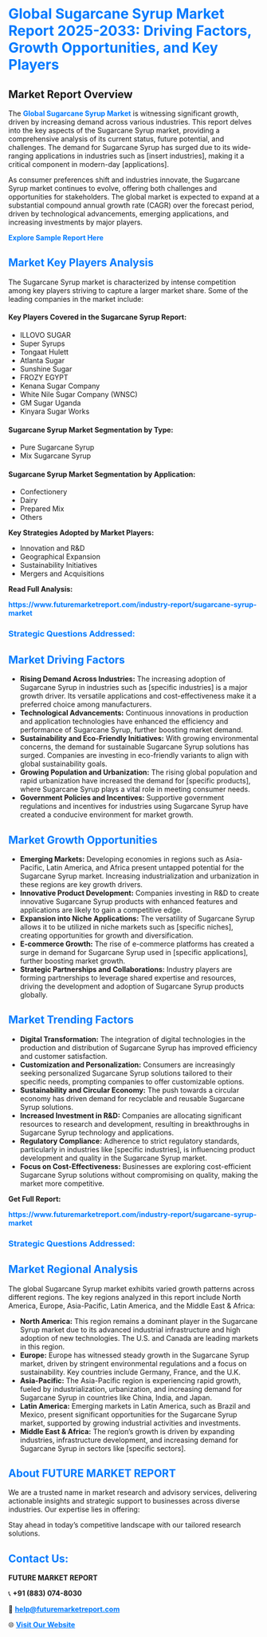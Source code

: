 <h1 style="color: #007BFF;">Global Sugarcane Syrup Market Report 2025-2033: Driving Factors, Growth Opportunities, and Key Players</h1>

<section id="overview">
<h2>Market Report Overview</h2>
<p>The <a href="https://www.futuremarketreport.com/industry-report/sugarcane-syrup-market" style="color: #007BFF; text-decoration: none;"><strong>Global Sugarcane Syrup Market</strong></a> is witnessing significant growth, driven by increasing demand across various industries. This report delves into the key aspects of the Sugarcane Syrup market, providing a comprehensive analysis of its current status, future potential, and challenges. The demand for Sugarcane Syrup has surged due to its wide-ranging applications in industries such as [insert industries], making it a critical component in modern-day [applications].</p>
<p>As consumer preferences shift and industries innovate, the Sugarcane Syrup market continues to evolve, offering both challenges and opportunities for stakeholders. The global market is expected to expand at a substantial compound annual growth rate (CAGR) over the forecast period, driven by technological advancements, emerging applications, and increasing investments by major players.</p>
</section>

<section id="overview">
<p><a href="https://www.futuremarketreport.com/request-sample/reportId=91970" style="color: #007BFF; text-decoration: none;"><strong>Explore Sample Report Here</strong></a></p>
</section>

<section id="key-players">
<h2 style="color: #007BFF;">Market Key Players Analysis</h2>
<p>The Sugarcane Syrup market is characterized by intense competition among key players striving to capture a larger market share. Some of the leading companies in the market include:</p>
<h4>Key Players Covered in the Sugarcane Syrup Report:</h4>
<ul><li>ILLOVO SUGAR</li><li>Super Syrups</li><li>Tongaat Hulett</li><li>Atlanta Sugar</li><li>Sunshine Sugar</li><li>FROZY EGYPT</li><li>Kenana Sugar Company</li><li>White Nile Sugar Company (WNSC)</li><li>GM Sugar Uganda</li><li>Kinyara Sugar Works</li></ul>
<h4>Sugarcane Syrup Market Segmentation by Type:</h4>
<ul><li>Pure Sugarcane Syrup</li><li>Mix Sugarcane Syrup</li></ul>

<h4>Sugarcane Syrup Market Segmentation by Application:</h4>
<ul><li>Confectionery</li><li>Dairy</li><li>Prepared Mix</li><li>Others</li></ul>
<p><strong>Key Strategies Adopted by Market Players:</strong></p>
<ul>
<li>Innovation and R&D</li>
<li>Geographical Expansion</li>
<li>Sustainability Initiatives</li>
<li>Mergers and Acquisitions</li>
</ul>
</section>

<section>
<p><strong>Read Full Analysis: </strong></p><a href="https://www.futuremarketreport.com/industry-report/sugarcane-syrup-market" style="color: #007BFF; text-decoration: none;"><strong>https://www.futuremarketreport.com/industry-report/sugarcane-syrup-market</strong></a>
<h3 style="color: #007BFF;">Strategic Questions Addressed:</h3>
</section>

<section id="driving-factors">
<h2 style="color: #007BFF;">Market Driving Factors</h2>
<ul>
<li><strong>Rising Demand Across Industries:</strong> The increasing adoption of Sugarcane Syrup in industries such as [specific industries] is a major growth driver. Its versatile applications and cost-effectiveness make it a preferred choice among manufacturers.</li>
<li><strong>Technological Advancements:</strong> Continuous innovations in production and application technologies have enhanced the efficiency and performance of Sugarcane Syrup, further boosting market demand.</li>
<li><strong>Sustainability and Eco-Friendly Initiatives:</strong> With growing environmental concerns, the demand for sustainable Sugarcane Syrup solutions has surged. Companies are investing in eco-friendly variants to align with global sustainability goals.</li>
<li><strong>Growing Population and Urbanization:</strong> The rising global population and rapid urbanization have increased the demand for [specific products], where Sugarcane Syrup plays a vital role in meeting consumer needs.</li>
<li><strong>Government Policies and Incentives:</strong> Supportive government regulations and incentives for industries using Sugarcane Syrup have created a conducive environment for market growth.</li>
</ul>
</section>

<section id="growth-opportunities">
<h2 style="color: #007BFF;">Market Growth Opportunities</h2>
<ul>
<li><strong>Emerging Markets:</strong> Developing economies in regions such as Asia-Pacific, Latin America, and Africa present untapped potential for the Sugarcane Syrup market. Increasing industrialization and urbanization in these regions are key growth drivers.</li>
<li><strong>Innovative Product Development:</strong> Companies investing in R&D to create innovative Sugarcane Syrup products with enhanced features and applications are likely to gain a competitive edge.</li>
<li><strong>Expansion into Niche Applications:</strong> The versatility of Sugarcane Syrup allows it to be utilized in niche markets such as [specific niches], creating opportunities for growth and diversification.</li>
<li><strong>E-commerce Growth:</strong> The rise of e-commerce platforms has created a surge in demand for Sugarcane Syrup used in [specific applications], further boosting market growth.</li>
<li><strong>Strategic Partnerships and Collaborations:</strong> Industry players are forming partnerships to leverage shared expertise and resources, driving the development and adoption of Sugarcane Syrup products globally.</li>
</ul>
</section>

<section id="trending-factors">
<h2 style="color: #007BFF;">Market Trending Factors</h2>
<ul>
<li><strong>Digital Transformation:</strong> The integration of digital technologies in the production and distribution of Sugarcane Syrup has improved efficiency and customer satisfaction.</li>
<li><strong>Customization and Personalization:</strong> Consumers are increasingly seeking personalized Sugarcane Syrup solutions tailored to their specific needs, prompting companies to offer customizable options.</li>
<li><strong>Sustainability and Circular Economy:</strong> The push towards a circular economy has driven demand for recyclable and reusable Sugarcane Syrup solutions.</li>
<li><strong>Increased Investment in R&D:</strong> Companies are allocating significant resources to research and development, resulting in breakthroughs in Sugarcane Syrup technology and applications.</li>
<li><strong>Regulatory Compliance:</strong> Adherence to strict regulatory standards, particularly in industries like [specific industries], is influencing product development and quality in the Sugarcane Syrup market.</li>
<li><strong>Focus on Cost-Effectiveness:</strong> Businesses are exploring cost-efficient Sugarcane Syrup solutions without compromising on quality, making the market more competitive.</li>
</ul>
</section>

<section>
<p><strong>Get Full Report: </strong></p><a href="https://www.futuremarketreport.com/industry-report/sugarcane-syrup-market" style="color: #007BFF; text-decoration: none;"><strong>https://www.futuremarketreport.com/industry-report/sugarcane-syrup-market</strong></a>
<h3 style="color: #007BFF;">Strategic Questions Addressed:</h3>
</section>


<section id="regional-analysis">
<h2 style="color: #007BFF;">Market Regional Analysis</h2>
<p>The global Sugarcane Syrup market exhibits varied growth patterns across different regions. The key regions analyzed in this report include North America, Europe, Asia-Pacific, Latin America, and the Middle East & Africa:</p>
<ul>
<li><strong>North America:</strong> This region remains a dominant player in the Sugarcane Syrup market due to its advanced industrial infrastructure and high adoption of new technologies. The U.S. and Canada are leading markets in this region.</li>
<li><strong>Europe:</strong> Europe has witnessed steady growth in the Sugarcane Syrup market, driven by stringent environmental regulations and a focus on sustainability. Key countries include Germany, France, and the U.K.</li>
<li><strong>Asia-Pacific:</strong> The Asia-Pacific region is experiencing rapid growth, fueled by industrialization, urbanization, and increasing demand for Sugarcane Syrup in countries like China, India, and Japan.</li>
<li><strong>Latin America:</strong> Emerging markets in Latin America, such as Brazil and Mexico, present significant opportunities for the Sugarcane Syrup market, supported by growing industrial activities and investments.</li>
<li><strong>Middle East & Africa:</strong> The region’s growth is driven by expanding industries, infrastructure development, and increasing demand for Sugarcane Syrup in sectors like [specific sectors].</li>
</ul>
</section>

<footer>
<h2 style="color: #007BFF;">About FUTURE MARKET REPORT</h2>
<p>We are a trusted name in market research and advisory services, delivering actionable insights and strategic support to businesses across diverse industries. Our expertise lies in offering:</p>

<p>Stay ahead in today’s competitive landscape with our tailored research solutions.</p>

<h2 style="color: #007BFF;">Contact Us:</h2>
<p><strong>FUTURE MARKET REPORT</strong></p>
<p>📞 <strong>+91 (883) 074-8030</strong></p>
<p>📧 <strong><a href="mailto:help@futuremarketreport.com" style="color: #007BFF;">help@futuremarketreport.com</a></strong></p>
<p>🌐 <strong><a href="https://www.futuremarketreport.com/" style="color: #007BFF;">Visit Our Website</a></strong></p>
</footer>